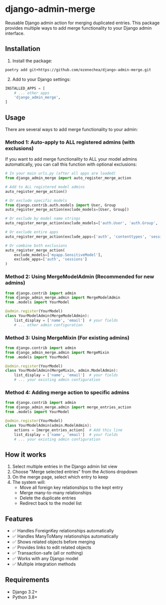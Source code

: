 # django-admin-merge

Reusable Django admin action for merging duplicated entries. This package provides multiple ways to add merge functionality to your Django admin interface.

## Installation

1. Install the package:
```bash
poetry add git+https://github.com/ezenechea/django-admin-merge.git
```

2. Add to your Django settings:
```python
INSTALLED_APPS = [
    # ... other apps
    'django_admin_merge',
]
```

## Usage

There are several ways to add merge functionality to your admin:

### Method 1: Auto-apply to ALL registered admins (with exclusions)

If you want to add merge functionality to ALL your model admins automatically, you can call this function with optional exclusions:

```python
# In your main urls.py (after all apps are loaded)
from django_admin_merge import auto_register_merge_action

# Add to ALL registered model admins
auto_register_merge_action()

# Or exclude specific models
from django.contrib.auth.models import User, Group
auto_register_merge_action(exclude_models=[User, Group])

# Or exclude by model name strings
auto_register_merge_action(exclude_models=['auth.User', 'auth.Group', 'MyModel'])

# Or exclude entire apps
auto_register_merge_action(exclude_apps=['auth', 'contenttypes', 'sessions'])

# Or combine both exclusions
auto_register_merge_action(
    exclude_models=['myapp.SensitiveModel'],
    exclude_apps=['auth', 'sessions']
)
```



### Method 2: Using MergeModelAdmin (Recommended for new admins)

```python
from django.contrib import admin
from django_admin_merge.admin import MergeModelAdmin
from .models import YourModel

@admin.register(YourModel)
class YourModelAdmin(MergeModelAdmin):
    list_display = ['name', 'email']  # your fields
    # ... other admin configuration
```

### Method 3: Using MergeMixin (For existing admins)

```python
from django.contrib import admin
from django_admin_merge.admin import MergeMixin
from .models import YourModel

@admin.register(YourModel)
class YourModelAdmin(MergeMixin, admin.ModelAdmin):
    list_display = ['name', 'email']  # your fields
    # ... your existing admin configuration
```

### Method 4: Adding merge action to specific admins

```python
from django.contrib import admin
from django_admin_merge.admin import merge_entries_action
from .models import YourModel

@admin.register(YourModel)
class YourModelAdmin(admin.ModelAdmin):
    actions = [merge_entries_action]  # Add this line
    list_display = ['name', 'email']  # your fields
    # ... your existing admin configuration
```




## How it works

1. Select multiple entries in the Django admin list view
2. Choose "Merge selected entries" from the Actions dropdown
3. On the merge page, select which entry to keep
4. The system will:
   - Move all foreign key relationships to the kept entry
   - Merge many-to-many relationships
   - Delete the duplicate entries
   - Redirect back to the model list

## Features

- ✅ Handles ForeignKey relationships automatically
- ✅ Handles ManyToMany relationships automatically  
- ✅ Shows related objects before merging
- ✅ Provides links to edit related objects
- ✅ Transaction-safe (all or nothing)
- ✅ Works with any Django model
- ✅ Multiple integration methods

## Requirements

- Django 3.2+
- Python 3.8+
